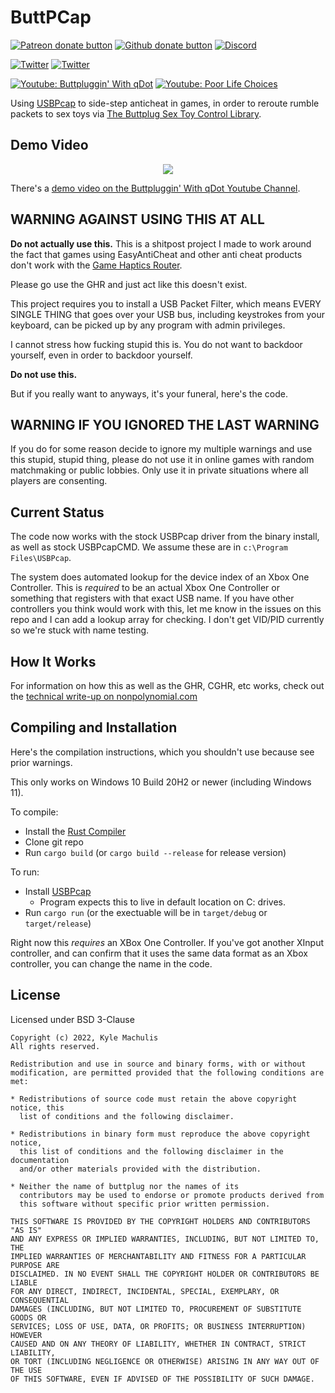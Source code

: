 # ButtPCap

[![Patreon donate button](https://img.shields.io/badge/patreon-donate-yellow.svg)](https://www.patreon.com/qdot)
[![Github donate button](https://img.shields.io/badge/github-donate-ff69b4.svg)](https://www.github.com/sponsors/qdot)
[![Discord](https://img.shields.io/discord/353303527587708932.svg?logo=discord)](https://discord.buttplug.io)

[![Twitter](https://img.shields.io/twitter/follow/buttplugio.svg?style=social&logo=twitter)](https://twitter.com/buttplugio)
[![Twitter](https://img.shields.io/twitter/follow/qdot.svg?style=social&logo=twitter)](https://twitter.com/qdot)

[![Youtube: Buttpluggin' With qDot](https://img.shields.io/youtube/channel/subscribers/UCKLmntfj3NmM2E3_LB3qs-w?label=Buttpluggin%27%20With%20qDot&style=social)](https://youtube.buttplug.io)
[![Youtube: Poor Life Choices](https://img.shields.io/youtube/channel/subscribers/UCEOH7Ne1LflFosQTpzM0ZrA?label=Poor%20Life%20Choices&style=social)](https://www.youtube.com/channel/UCEOH7Ne1LflFosQTpzM0ZrA)


Using [USBPcap](https://github.com/desowin/usbpcap/) to side-step anticheat in games, in order to
reroute rumble packets to sex toys via [The Buttplug Sex Toy Control Library](https://buttplug.io).

## Demo Video

<p align="center">
  <a href="https://www.youtube.com/watch?v=KyMZBOQtmic"><img src="https://img.youtube.com/vi/KyMZBOQtmic/0.jpg"></a>
</p>

There's a [demo video on the Buttpluggin' With qDot Youtube Channel](https://www.youtube.com/watch?v=KyMZBOQtmic).

## WARNING AGAINST USING THIS AT ALL

**Do not actually use this.** This is a shitpost project I made to work around the fact that games using EasyAntiCheat and other anti cheat products don't work with the [Game Haptics Router](https://intiface.com/ghr).

Please go use the GHR and just act like this doesn't exist.

This project requires you to install a USB Packet Filter, which means EVERY SINGLE THING that goes over your USB bus, including keystrokes from your keyboard, can be picked up by any program with admin privileges.

I cannot stress how fucking stupid this is. You do not want to backdoor yourself, even in order to backdoor yourself.

**Do not use this.**

But if you really want to anyways, it's your funeral, here's the code.

## WARNING IF YOU IGNORED THE LAST WARNING

If you do for some reason decide to ignore my multiple warnings and use this stupid, stupid thing, please do not use it in online games with random matchmaking or public lobbies. Only use it in private situations where all players are consenting.

## Current Status

The code now works with the stock USBPcap driver from the binary install, as well as stock USBPcapCMD. We assume these are in `c:\Program Files\USBPcap`.

The system does automated lookup for the device index of an Xbox One Controller. This is *required* to be an actual Xbox One Controller or something that registers with that exact USB name. If you have other controllers you think would work with this, let me know in the issues on this repo and I can add a lookup array for checking. I don't get VID/PID currently so we're stuck with name testing.

## How It Works

For information on how this as well as the GHR, CGHR, etc works, check out the [technical write-up on nonpolynomial.com](https://nonpolynomial.com/2022/02/27/919/)

## Compiling and Installation

Here's the compilation instructions, which you shouldn't use because see prior warnings.

This only works on Windows 10 Build 20H2 or newer (including Windows 11).

To compile:

- Install the [Rust Compiler](https://rustup.rs)
- Clone git repo
- Run `cargo build` (or `cargo build --release` for release version)

To run:

- Install [USBPcap](https://github.com/desowin/usbpcap/)
  - Program expects this to live in default location on C: drives.
- Run `cargo run` (or the exectuable will be in `target/debug` or `target/release`)

Right now this *requires* an XBox One Controller. If you've got another XInput controller, and can confirm that it uses the same data format as an Xbox controller, you can change the name in the code.

## License

Licensed under BSD 3-Clause

```
Copyright (c) 2022, Kyle Machulis
All rights reserved.

Redistribution and use in source and binary forms, with or without
modification, are permitted provided that the following conditions are met:

* Redistributions of source code must retain the above copyright notice, this
  list of conditions and the following disclaimer.

* Redistributions in binary form must reproduce the above copyright notice,
  this list of conditions and the following disclaimer in the documentation
  and/or other materials provided with the distribution.

* Neither the name of buttplug nor the names of its
  contributors may be used to endorse or promote products derived from
  this software without specific prior written permission.

THIS SOFTWARE IS PROVIDED BY THE COPYRIGHT HOLDERS AND CONTRIBUTORS "AS IS"
AND ANY EXPRESS OR IMPLIED WARRANTIES, INCLUDING, BUT NOT LIMITED TO, THE
IMPLIED WARRANTIES OF MERCHANTABILITY AND FITNESS FOR A PARTICULAR PURPOSE ARE
DISCLAIMED. IN NO EVENT SHALL THE COPYRIGHT HOLDER OR CONTRIBUTORS BE LIABLE
FOR ANY DIRECT, INDIRECT, INCIDENTAL, SPECIAL, EXEMPLARY, OR CONSEQUENTIAL
DAMAGES (INCLUDING, BUT NOT LIMITED TO, PROCUREMENT OF SUBSTITUTE GOODS OR
SERVICES; LOSS OF USE, DATA, OR PROFITS; OR BUSINESS INTERRUPTION) HOWEVER
CAUSED AND ON ANY THEORY OF LIABILITY, WHETHER IN CONTRACT, STRICT LIABILITY,
OR TORT (INCLUDING NEGLIGENCE OR OTHERWISE) ARISING IN ANY WAY OUT OF THE USE
OF THIS SOFTWARE, EVEN IF ADVISED OF THE POSSIBILITY OF SUCH DAMAGE.
```